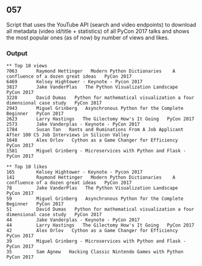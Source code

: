 ## 057

Script that uses the YouTube API (search and video endpoints) to download all metadata (video id/title + statistics) of all PyCon 2017 talks and shows the most popular ones (as of now) by number of views and likes.

### Output

	** Top 10 views
	7063       Raymond Hettinger   Modern Python Dictionaries    A confluence of a dozen great ideas   PyCon 2017
	6469       Kelsey Hightower - Keynote - Pycon 2017
	3817       Jake VanderPlas   The Python Visualization Landscape   PyCon 2017
	3228       David Dumas   Python for mathematical visualization a four dimensional case study   PyCon 2017
	2943       Miguel Grinberg   Asynchronous Python for the Complete Beginner   PyCon 2017
	2623       Larry Hastings   The Gilectomy How's It Going   PyCon 2017
	2573       Jake Vanderplas - Keynote - PyCon 2017
	1784       Susan Tan   Rants and Ruminations From A Job Applicant After 100 CS Job Interviews in Silicon Valley
	1648       Alex Orlov   Cython as a Game Changer for Efficiency   PyCon 2017
	1581       Miguel Grinberg - Microservices with Python and Flask - PyCon 2017

	** Top 10 likes
	165        Kelsey Hightower - Keynote - Pycon 2017
	141        Raymond Hettinger   Modern Python Dictionaries    A confluence of a dozen great ideas   PyCon 2017
	78         Jake VanderPlas   The Python Visualization Landscape   PyCon 2017
	59         Miguel Grinberg   Asynchronous Python for the Complete Beginner   PyCon 2017
	51         David Dumas   Python for mathematical visualization a four dimensional case study   PyCon 2017
	44         Jake Vanderplas - Keynote - PyCon 2017
	44         Larry Hastings   The Gilectomy How's It Going   PyCon 2017
	42         Alex Orlov   Cython as a Game Changer for Efficiency   PyCon 2017
	39         Miguel Grinberg - Microservices with Python and Flask - PyCon 2017
	35         Sam Agnew   Hacking Classic Nintendo Games with Python   PyCon 2017

